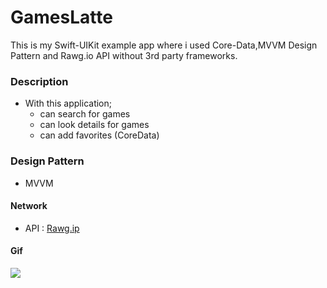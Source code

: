 #  GamesLatte
This is my Swift-UIKit example app where i used Core-Data,MVVM Design Pattern and Rawg.io API without 3rd party frameworks.

### Description 
- With this application;
    - can search for games
    - can look details for games
    - can add favorites (CoreData)

 ### Design Pattern
- MVVM

 #### Network
- API : [Rawg.ip](https://rawg.io/apidocs)        

 #### Gif
 ![](https://github.com/myildirim48/MarvelApp-Mvvm-Programmatic/blob/main/Marvel-App/MarvelApp.gif?raw=true)
